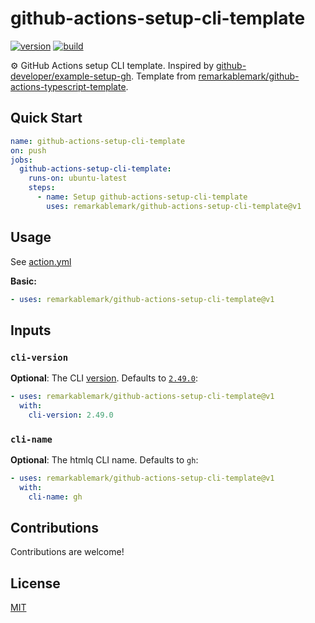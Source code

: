 # github-actions-setup-cli-template

[![version](https://badgen.net/github/release/remarkablemark/github-actions-setup-cli-template)](https://github.com/remarkablemark/github-actions-setup-cli-template/releases)
[![build](https://github.com/remarkablemark/github-actions-setup-cli-template/actions/workflows/build.yml/badge.svg)](https://github.com/remarkablemark/github-actions-setup-cli-template/actions/workflows/build.yml)

⚙️ GitHub Actions setup CLI template. Inspired by [github-developer/example-setup-gh](https://github.com/github-developer/example-setup-gh). Template from [remarkablemark/github-actions-typescript-template](https://github.com/remarkablemark/github-actions-typescript-template).

## Quick Start

```yaml
name: github-actions-setup-cli-template
on: push
jobs:
  github-actions-setup-cli-template:
    runs-on: ubuntu-latest
    steps:
      - name: Setup github-actions-setup-cli-template
        uses: remarkablemark/github-actions-setup-cli-template@v1
```

## Usage

See [action.yml](action.yml)

**Basic:**

```yaml
- uses: remarkablemark/github-actions-setup-cli-template@v1
```

## Inputs

### `cli-version`

**Optional**: The CLI [version](https://github.com/cli/cli/releases). Defaults to [`2.49.0`](https://github.com/cli/cli/releases/tag/v2.49.0):

```yaml
- uses: remarkablemark/github-actions-setup-cli-template@v1
  with:
    cli-version: 2.49.0
```

### `cli-name`

**Optional**: The htmlq CLI name. Defaults to `gh`:

```yaml
- uses: remarkablemark/github-actions-setup-cli-template@v1
  with:
    cli-name: gh
```

## Contributions

Contributions are welcome!

## License

[MIT](LICENSE)
